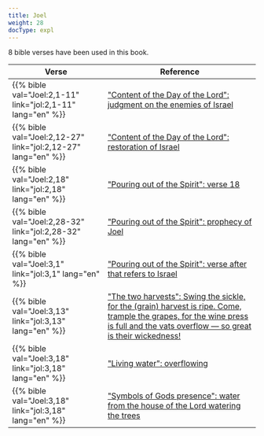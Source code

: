 ```yaml
---
title: Joel
weight: 28
docType: expl
---
```


8 bible verses have been used in this book.

| Verse | Reference |
|-------|-----------|
| {{% bible val="Joel:2,1-11" link="jol:2,1-11" lang="en" %}} | ["Content of the Day of the Lord": judgment on the enemies of Israel](../exampleSite/content/expl/../expl/background/israel/the-day-of-the-lord#1d83) |
| {{% bible val="Joel:2,12-27" link="jol:2,12-27" lang="en" %}} | ["Content of the Day of the Lord": restoration of Israel](../exampleSite/content/expl/../expl/background/israel/the-day-of-the-lord#1d83) |
| {{% bible val="Joel:2,18" link="jol:2,18" lang="en" %}} | ["Pouring out of the Spirit": verse 18](../exampleSite/content/expl/../expl/background/israel/the-church-is-part-of-israel#a1c3) |
| {{% bible val="Joel:2,28-32" link="jol:2,28-32" lang="en" %}} | ["Pouring out of the Spirit": prophecy of Joel](../exampleSite/content/expl/../expl/background/israel/the-church-is-part-of-israel#a1c3) |
| {{% bible val="Joel:3,1" link="jol:3,1" lang="en" %}} | ["Pouring out of the Spirit": verse after that refers to Israel](../exampleSite/content/expl/../expl/background/israel/the-church-is-part-of-israel#a1c3) |
| {{% bible val="Joel:3,13" link="jol:3,13" lang="en" %}} | ["The two harvests": Swing the sickle, for the (grain) harvest is ripe. Come, trample the grapes, for the wine press is full and the vats overflow — so great is their wickedness!](../exampleSite/content/expl/../expl/content/harvest/gods-army-and-the-seven-angels#833c) |
| {{% bible val="Joel:3,18" link="jol:3,18" lang="en" %}} | ["Living water": overflowing](../exampleSite/content/expl/../expl/content/paradise/the-new-jerusalem#bac3) |
| {{% bible val="Joel:3,18" link="jol:3,18" lang="en" %}} | ["Symbols of Gods presence": water from the house of the Lord watering the trees](../exampleSite/content/expl/../expl/content/paradise/the-new-jerusalem#38e5) |
